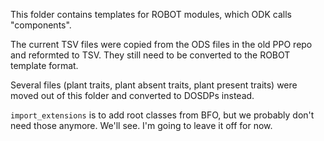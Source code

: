 This folder contains templates for ROBOT modules, which ODK calls "components".

The current TSV files were copied from the ODS files in the old PPO repo and reformted to TSV. They still need to be converted to the ROBOT template format.

Several files (plant traits, plant absent traits, plant present traits) were moved out of this folder and converted to DOSDPs instead.

`import_extensions` is to add root classes from BFO, but we probably don't need those anymore. We'll see. I'm going to leave it off for now.
